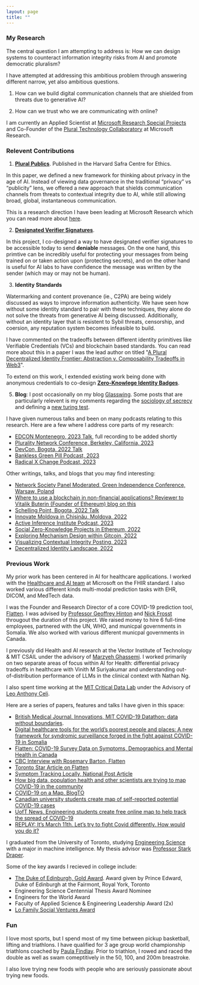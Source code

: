 ```yaml
---
layout: page
title: ""
---
```


### My Research 

The central question I am attempting to address is: How we can design systems to counteract information integrity risks from AI and promote democratic pluralism? 

I have attempted at addressing this ambitious problem through answering different narrow, yet also ambitious questions. 

1. How can we build digital communication channels that are shielded from threats due to generative AI?

2. How can we trust who we are communicating with online? 

I am currently an Applied Scientist at [Microsoft Research Special Projects](https://www.microsoft.com/en-us/research/group/microsoft-research-special-projects/) and Co-Founder of the [Plural Technology Collaboratory](https://www.microsoft.com/en-us/research/group/plural-technology-collaboratory/) at Microsoft Research. 

### Relevent Contributions

1) [**Plural Publics**](https://gettingplurality.org/2023/03/18/plural-publics/). Published in the Harvard Safra Centre for Ethics. 

In this paper, we defined a new framework for thinking about privacy in the age of AI. Instead of viewing data governance in the traditional “privacy” vs “publicity” lens, we offered a new approach that shields communication channels from threats to contextual integrity due to AI, while still allowing broad, global, instantaneous communication.

This is a research direction I have been leading at Microsoft Research which you can read more about [here](https://www.microsoft.com/en-us/research/group/plural-technology-collaboratory/articles/plural-publics/). 

2) [**Designated Verifier Signatures**](https://ethresear.ch/t/designated-verifier-signatures/15100). 

In this project, I co-designed a way to have designated verifier signatures to be accessible today to send **deniable** messages. On the one hand, this primtive can be incredibly useful for protecting your messages from being trained on or taken action upon (protecting secrets), and on the other hand is useful for AI labs to have confidence the message was written by the sender (which may or may not be human). 

3) **Identity Standards** 

Watermarking and content provenance (ie., C2PA) are being widely discussed as ways to improve information authenticity. We have seen how without some identity standard to pair with these techniques, they alone do not solve the threats from generative AI being discussed. Additionally, without an identity layer that is resistent to Sybil threats, censorship, and coersion, any reputation system becomes infeasible to build. 

I have commented on the tradeoffs between different identity primitives like Verifiable Credentials (VCs) and blockchain based standards. You can read more about this in a paper I was the lead author on titled "[A Plural Decentralized Identity Frontier: Abstraction v. Composability Tradeoffs in Web3](https://arxiv.org/abs/2208.11443)". 

To extend on this work, I extended existing work being done with anonymous credentials to co-design [**Zero-Knowlege Identity Badges**](https://github.com/enricobottazzi/ZK-SBT). 

5) **Blog**: I post occasionally on my blog [Glasswing](https://shreyjaineth.substack.com/). Some posts that are particularly relevent is my comments regarding the [sociology of secrecy](https://shreyjaineth.substack.com/p/sociology-of-secrecy-and-secret-societies) and defining a [new turing test](https://shreyjaineth.substack.com/p/we-need-a-new-turing-test). 

I have given numerous talks and been on many podcasts relating to this research. Here are a few where I address core parts of my research:

- [EDCON Montenegro, 2023 Talk](https://twitter.com/EDCON2024/status/1660668307744210944?s=20), full recording to be added shortly
- [Plurality Network Conference, Berkeley, California, 2023](https://www.youtube.com/live/RyObAHv777E?feature=share&t=8222)
- [DevCon, Bogota, 2022 Talk](https://www.youtube.com/watch?v=363W8KpCcBg&ab_channel=EthereumFoundation) 
- [Bankless Green Pill Podcast, 2023](https://www.youtube.com/watch?v=v7YbnY1JUhg&ab_channel=Bankless)
- [Radical X Change Podcast, 2023](https://radicalxchange-s.simplecast.com/episodes/shrey-jain-applied-scientist-at-microsoft-research-special-projects)

Other writings, talks, and blogs that you may find interesting: 

- [Network Society Panel Moderated, Green Independence Conference, Warsaw, Poland](https://www.youtube.com/watch?v=ej-hIbF3qD4&t=85s&ab_channel=Libert%C3%A9%21Talks)
- [Where to use a blockchain in non-financial applications? Reviewer to Vitalik Buterin (Founder of Ethereum) blog on this](https://twitter.com/VitalikButerin/status/1535942432193490944?s=20)
- [Schelling Point, Bogota, 2022 Talk](https://www.youtube.com/watch?v=ajW39L4Swjk&list=PLV_W9wE6WVDjmSr4msUbkmVPED7U8TdCY&index=5&ab_channel=GitcoinMedia)
- [Innovate Moldova in Chișinău, Moldova, 2022](https://www.facebook.com/InnovateMoldova)
- [Active Inference Institute Podcast, 2023](https://www.youtube.com/watch?v=xXAllRLtyoc&ab_channel=ActiveInferenceInstitute)
- [Social Zero-Knowledge Projects in Ethereum, 2022](https://twitter.com/shreyjaineth/status/1592601493089456129?s=20)
- [Exploring Mechanism Design within Gitcoin, 2022](https://twitter.com/shreyjaineth/status/1616805902027218947?s=20)
- [Visualizing Contextual Integrity Posting, 2023](https://twitter.com/shreyjaineth/status/1594876030241710084?s=20)
- [Decentralized Identity Landscape, 2022](https://twitter.com/shreyjaineth/status/1562443267962126340?s=20)

### Previous Work 

My prior work has been centered in AI for healthcare applications. I worked with the [Healthcare and AI team](https://azure.microsoft.com/en-ca/products/health-data-services) at Microsoft on the FHIR standard. I also worked various different kinds multi-modal prediction tasks with EHR, DICOM, and MedTech data. 

I was the Founder and Research Director of a core COVID-19 prediction tool, [Flatten](https://flatten.ca). I was advised by [Professor Geoffrey Hinton](https://www.cs.toronto.edu/~hinton/) and [Nick Frosst](https://www.nickfrosst.com/) througout the duration of this project. We raised money to hire 6 full-time employees, partnered with the UN, WHO, and municpal governments in Somalia. We also worked with various different municpal governments in Canada. 

I previously did Health and AI research at the Vector Institute of Technology & MIT CSAIL under the advisory of [Marzyeh Ghassemi](https://healthyml.org/people/). I worked primarily on two separate areas of focus within AI for Health: differential privacy tradeoffs in healthcare with Vinith M Suriyakumar and understanding out-of-distribution performance of LLMs in the clinical context with Nathan Ng. 

I also spent time working at the [MIT Critical Data Lab](https://criticaldata.mit.edu/) under the Advisory of [Leo Anthony Celi](https://www.hsph.harvard.edu/ecpe/faculty/leo-anthony-celi/). 

Here are a series of papers, features and talks I have given in this space: 

- [British Medical Journal, Innovations, MIT COVID-19 Datathon: data without boundaries](https://innovations.bmj.com/content/7/1/231.abstract).
- [Digital healthcare tools for the world’s poorest people and places: A new framework for syndromic surveillance forged in the fight against COVID-19 in Somalia](https://preprints.jmir.org/preprint/29602)
- [Flatten: COVID-19 Survey Data on Symptoms, Demographics and Mental Health in Canada](https://physionet.org/content/flatten-covid-survey/1.0/)
- [CBC Interview with Rosemary Barton, Flatten](https://www.cbc.ca/player/play/1751102019750?fbclid=IwAR0buXKWWqqN2be4HPQS9wl2gJaevAOY5PVtzET1S6arDLUJj1U4fadik5g)
- [Toronto Star Article on Flatten](https://www.thestar.com/news/gta/2020/06/10/mississauga-student-helping-to-develop-crowdsourcing-covid-19-website-for-somalia.html)
- [Symptom Tracking Locally, National Post Article](https://nationalpost.com/news/world/how-bad-is-covid-19-in-your-area-university-students-launch-heat-map-to-track-virus-across-canada)
- [How big data, population health and other scientists are trying to map COVID-19 in the community](https://www.theglobeandmail.com/canada/article-how-big-data-population-health-and-other-scientists-are-trying-to-map/)
- [COVID-19 on a Map, BlogTO](https://www.blogto.com/tech/2020/03/map-location-confirmed-potential-covid-19-cases-ontario/)
- [Canadian university students create map of self-reported potential COVID-19 cases](https://www.ctvnews.ca/sci-tech/canadian-university-students-create-map-of-self-reported-potential-covid-19-cases-1.4872245)
- [UofT News, Engineering students create free online map to help track the spread of COVID-19](https://news.engineering.utoronto.ca/flatten-engineering-students-create-free-online-map-to-help-track-the-spread-of-covid-19/)
- [REPLAY: It’s March 11th. Let’s try to fight Covid differently. How would you do it?](https://jps.library.utoronto.ca/index.php/juls/article/view/36205)

I graduated from the University of Toronto, studying [Engineering Science](https://engsci.utoronto.ca/program/what-is-engsci/) with a major in machine intelligence. My thesis advisor was [Professor Stark Draper](https://www.ece.utoronto.ca/people/draper-s/). 

Some of the key awards I recieved in college include: 

- [The Duke of Edinburgh, Gold Award](https://www.dukeofed.org/). Award given by Prince Edward, Duke of Edinburgh at the Fairmont, Royal York, Toronto
- Engineering Science Centennial Thesis Award Nominee
- Engineers for the World Award 
- Faculty of Applied Science & Engineering Leadership Award (2x)
- [Lo Family Social Ventures Award](https://entrepreneurs.utoronto.ca/2020-lo-family-social-venture-fund-award-winners/)

### Fun 

I love most sports, but I spend most of my time between pickup basketball, lifting and triathlons. I have qualified for 3 age group world championship triathlons coached by [Paula Findlay](https://www.instagram.com/paula_findlay/?hl=en). Prior to triathlon, I rowed and raced the double as well as swam comeptitively in the 50, 100, and 200m breastroke. 

I also love trying new foods with people who are seriously passionate about trying new foods. 

